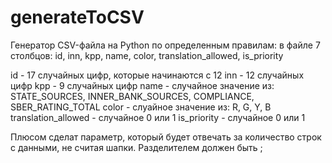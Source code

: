 # generateToCSV

Генератор CSV-файла на Python по определенным правилам:
  в файле 7 столбцов: id, inn, kpp, name, color, translation_allowed, is_priority

  id - 17 случайных цифр, которые начинаются с 12
  inn - 12 случайных цифр
  kpp - 9 случайных цифр
  name - случайное значение из: STATE_SOURCES, INNER_BANK_SOURCES, COMPLIANCE, SBER_RATING_TOTAL
  color - слуайное значение из: R, G, Y, B
  translation_allowed - случайное 0 или 1
  is_priority - случайное 0 или 1

Плюсом сделат параметр, который будет отвечать за количество строк с данными, не считая шапки.
Разделителем должен быть ;
